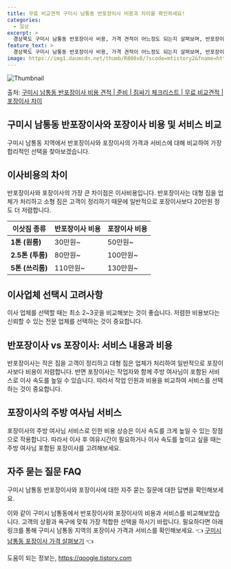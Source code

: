 ```yaml
---
title: 무료 비교견적 구미시 남통동 반포장이사 비용과 차이를 확인하세요!
categories:
  - 일상
excerpt: >
  경상북도 구미시 남통동 반포장이사 비용, 가격 견적이 어느정도 되는지 살펴보며, 반포장이사를 준비함에 있어 짐싸기 준비 체크리스트가 무엇인지 보겠습니다. 마지막으로 포장이사와 차이점을 통해 무료 비교견적으로 어떤 것이 더 합리적인 선택인지 공유 드립니다.구미시 남통동 포장이사 견적 샘플 보기 👈 클릭구미시 남통동 포장이사 가격 살펴보기 👈 클릭구미시 남통동 반포장이사 평균 이사 비용평수구미시 남통동 평균 이사 비용원룸 이사9평 이하 (1톤)30만원~투룸/쓰리룸 이사16평 ~ 20평 (2.5톤)80만원~쓰리룸 이사21평 (5톤) ~110만원~우리집 무료 이사견적 받기 👈 클릭포장 vs 반포장: 이사 방법 비교이사 방법에 따른 가장 큰 차이포장이사는 이사 전체를 담당하여 1톤은 50만원, 2.5톤은 1..
feature_text: >
  경상북도 구미시 남통동 반포장이사 비용, 가격 견적이 어느정도 되는지 살펴보며, 반포장이사를 준비함에 있어 짐싸기 준비 체크리스트가 무엇인지 보겠습니다. 마지막으로 포장이사와 차이점을 통해 무료 비교견적으로 어떤 것이 더 합리적인 선택인지 공유 드립니다.구미시 남통동 포장이사 견적 샘플 보기 👈 클릭구미시 남통동 포장이사 가격 살펴보기 👈 클릭구미시 남통동 반포장이사 평균 이사 비용평수구미시 남통동 평균 이사 비용원룸 이사9평 이하 (1톤)30만원~투룸/쓰리룸 이사16평 ~ 20평 (2.5톤)80만원~쓰리룸 이사21평 (5톤) ~110만원~우리집 무료 이사견적 받기 👈 클릭포장 vs 반포장: 이사 방법 비교이사 방법에 따른 가장 큰 차이포장이사는 이사 전체를 담당하여 1톤은 50만원, 2.5톤은 1..
image: https://img1.daumcdn.net/thumb/R800x0/?scode=mtistory2&fname=https%3A%2F%2Fblog.kakaocdn.net%2Fdn%2F9RXUi%2FbtsHbPiGmIK%2FY8QChqK0Gxiec5mQJ3hxR0%2Fimg.webp
---
```


![Thumbnail](https://img1.daumcdn.net/thumb/R800x0/?scode=mtistory2&fname=https%3A%2F%2Fblog.kakaocdn.net%2Fdn%2F9RXUi%2FbtsHbPiGmIK%2FY8QChqK0Gxiec5mQJ3hxR0%2Fimg.webp)

<p>출처: <a href="https://qoogle.tistory.com/9422" rel="dofollow">구미시 남통동 반포장이사 비용 견적 | 준비 | 짐싸기 체크리스트 | 무료 비교견적 | 포장이사 차이</a> </p>

## 구미시 남통동 반포장이사와 포장이사 비용 및 서비스 비교



구미시 남통동 지역에서 반포장이사와 포장이사의 가격과 서비스에 대해 비교하여 가장 합리적인 선택을 찾아보겠습니다.

## 이사비용의 차이

반포장이사와 포장이사의 가장 큰 차이점은 이사비용입니다. 반포장이사는 대형 짐을 업체가 처리하고 소형 짐은 고객이 정리하기 때문에 일반적으로
포장이사보다 20만원 정도 더 저렴합니다.

**이삿짐 종류** | **반포장이사 비용** | **포장이사 비용**  
---|---|---  
**1톤 (원룸)** | 30만원~ | 50만원~  
**2.5톤 (투룸)** | 80만원~ | 100만원~  
**5톤 (쓰리룸)** | 110만원~ | 130만원~  
  
## 이사업체 선택시 고려사항

이사 업체를 선택할 때는 최소 2~3곳을 비교해보는 것이 좋습니다. 저렴한 비용보다는 신뢰할 수 있는 전문 업체를 선택하는 것이 중요합니다.

## 반포장이사 vs 포장이사: 서비스 내용과 비용

반포장이사는 작은 짐을 고객이 정리하고 대형 짐은 업체가 처리하여 일반적으로 포장이사보다 비용이 저렴합니다. 반면 포장이사는 작업자와 함께
주방 여사님이 포함된 서비스로 이사 속도를 높일 수 있습니다. 따라서 작업 인원과 비용을 비교하여 서비스를 선택하는 것이 중요합니다.

## 포장이사의 주방 여사님 서비스

포장이사의 주방 여사님 서비스로 인한 비용 상승은 이사 속도를 크게 높일 수 있는 장점으로 작용합니다. 따라서 이사 후 여유시간이 필요하거나
이사 속도를 높이고 싶을 때는 주방 여사님 포함된 포장이사를 고려해보세요.

## 자주 묻는 질문 FAQ

구미시 남통동 반포장이사와 포장이사에 대한 자주 묻는 질문에 대한 답변을 확인해보세요.

이와 같이 구미시 남통동에서 반포장이사와 포장이사의 비용과 서비스를 비교해보았습니다. 고객의 상황과 욕구에 맞춰 가장 적합한 선택을 하시기
바랍니다. 필요하다면 아래 링크를 통해 구미시 남통동 지역의 포장이사 가격과 서비스를 확인해보세요. 👈 [구미시 남통동 포장이사 가격
살펴보기](https://www.example.com) 👈

 

도움이 되는 정보는, <a href="https://qoogle.tistory.com" rel="dofollow">https://qoogle.tistory.com</a>


